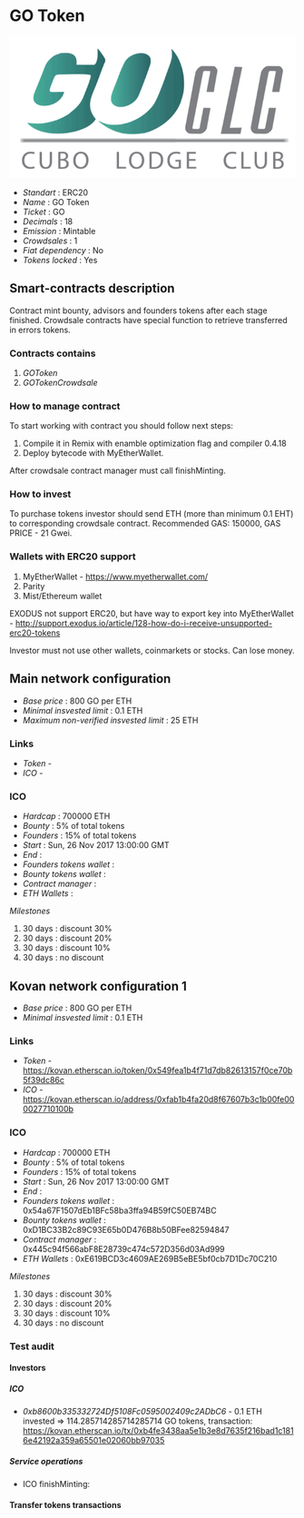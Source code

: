 <p align="center">
  <h1> GO Token</h1>
  <img src="./logo.png">
</p>


* _Standart_        : ERC20
* _Name_            : GO Token
* _Ticket_          : GO
* _Decimals_        : 18
* _Emission_        : Mintable
* _Crowdsales_      : 1
* _Fiat dependency_ : No
* _Tokens locked_   : Yes

## Smart-contracts description

Contract mint bounty, advisors and founders tokens after each stage finished. 
Crowdsale contracts have special function to retrieve transferred in errors tokens.

### Contracts contains
1. _GOToken_ 
2. _GOTokenCrowdsale_

### How to manage contract
To start working with contract you should follow next steps:
1. Compile it in Remix with enamble optimization flag and compiler 0.4.18
2. Deploy bytecode with MyEtherWallet. 

After crowdsale contract manager must call finishMinting. 

### How to invest
To purchase tokens investor should send ETH (more than minimum 0.1 EHT) to corresponding crowdsale contract.
Recommended GAS: 150000, GAS PRICE - 21 Gwei.

### Wallets with ERC20 support
1. MyEtherWallet - https://www.myetherwallet.com/
2. Parity 
3. Mist/Ethereum wallet

EXODUS not support ERC20, but have way to export key into MyEtherWallet - http://support.exodus.io/article/128-how-do-i-receive-unsupported-erc20-tokens

Investor must not use other wallets, coinmarkets or stocks. Can lose money.

## Main network configuration

* _Base price_                 : 800 GO per ETH
* _Minimal insvested limit_    : 0.1 ETH
* _Maximum non-verified insvested limit_  : 25 ETH

### Links
* _Token_ - 
* _ICO_ -

### ICO
* _Hardcap_                    : 700000 ETH
* _Bounty_                     : 5% of total tokens
* _Founders_                   : 15% of total tokens
* _Start_                      : Sun, 26 Nov 2017 13:00:00 GMT 
* _End_                        : 
* _Founders tokens wallet_     : 
* _Bounty tokens wallet_       : 
* _Contract manager_           : 
* _ETH Wallets_                : 

_Milestones_

1. 30 days                     : discount 30%
2. 30 days                     : discount 20%
3. 30 days                     : discount 10%
3. 30 days                     : no discount

## Kovan network configuration 1

* _Base price_                 : 800 GO per ETH
* _Minimal insvested limit_    : 0.1 ETH

### Links
* _Token_ - https://kovan.etherscan.io/token/0x549fea1b4f71d7db82613157f0ce70b5f39dc86c
* _ICO_ - https://kovan.etherscan.io/address/0xfab1b4fa20d8f67607b3c1b00fe000027710100b

### ICO
* _Hardcap_                    : 700000 ETH
* _Bounty_                     : 5% of total tokens
* _Founders_                   : 15% of total tokens
* _Start_                      : Sun, 26 Nov 2017 13:00:00 GMT 
* _End_                        : 
* _Founders tokens wallet_     : 0x54a67F1507dEb1BFc58ba3ffa94B59fC50EB74BC
* _Bounty tokens wallet_       : 0xD1BC33B2c89C93E65b0D476B8b50BFee82594847
* _Contract manager_           : 0x445c94f566abF8E28739c474c572D356d03Ad999
* _ETH Wallets_                : 0xE619BCD3c4609AE269B5eBE5bf0cb7D1Dc70C210

_Milestones_

1. 30 days                     : discount 30%
2. 30 days                     : discount 20%
3. 30 days                     : discount 10%
3. 30 days                     : no discount

### Test audit

#### Investors

##### ICO
* _0xb8600b335332724Df5108Fc0595002409c2ADbC6_ - 0.1 ETH invested => 114.285714285714285714 GO tokens, transaction: https://kovan.etherscan.io/tx/0xb4fe3438aa5e1b3e8d7635f216bad1c1816e42192a359a65501e02060bb97035

##### Service operations
* ICO finishMinting:

#### Transfer tokens transactions


